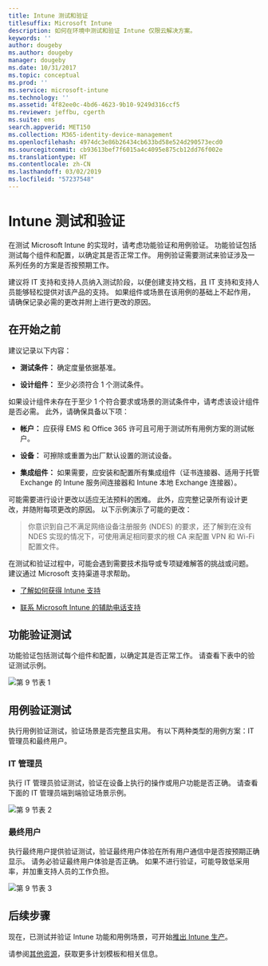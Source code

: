 ```yaml
---
title: Intune 测试和验证
titlesuffix: Microsoft Intune
description: 如何在环境中测试和验证 Intune 仅限云解决方案。
keywords: ''
author: dougeby
ms.author: dougeby
manager: dougeby
ms.date: 10/31/2017
ms.topic: conceptual
ms.prod: ''
ms.service: microsoft-intune
ms.technology: ''
ms.assetid: 4f82ee0c-4bd6-4623-9b10-9249d316ccf5
ms.reviewer: jeffbu, cgerth
ms.suite: ems
search.appverid: MET150
ms.collection: M365-identity-device-management
ms.openlocfilehash: 4974dc3e86b26434cb633bd58e524d290573ecd0
ms.sourcegitcommit: cb93613bef7f6015a4c4095e875cb12dd76f002e
ms.translationtype: HT
ms.contentlocale: zh-CN
ms.lasthandoff: 03/02/2019
ms.locfileid: "57237548"
---
```

# <a name="intune-testing-and-validation"></a>Intune 测试和验证

在测试 Microsoft Intune 的实现时，请考虑功能验证和用例验证。 功能验证包括测试每个组件和配置，以确定其是否正常工作。 用例验证需要测试来验证涉及一系列任务的方案是否按预期工作。 

建议将 IT 支持和支持人员纳入测试阶段，以便创建支持文档，且 IT 支持和支持人员能够轻松提供对该产品的支持。 如果组件或场景在该用例的基础上不起作用，请确保记录必需的更改并附上进行更改的原因。

## <a name="before-you-begin"></a>在开始之前

建议记录以下内容：

-   **测试条件：** 确定度量依据基准。

-   **设计组件：** 至少必须符合 1 个测试条件。

如果设计组件未存在于至少 1 个符合要求或场景的测试条件中，请考虑该设计组件是否必需。 此外，请确保具备以下项：

-   **帐户：** 应获得 EMS 和 Office 365 许可且可用于测试所有用例方案的测试帐户。

-   **设备：** 可擦除或重置为出厂默认设置的测试设备。

-   **集成组件：** 如果需要，应安装和配置所有集成组件（证书连接器、适用于托管 Exchange 的 Intune 服务间连接器和 Intune 本地 Exchange 连接器）。

可能需要进行设计更改以适应无法预料的困难。 此外，应完整记录所有设计更改，并随附每项更改的原因。 以下示例演示了可能的更改：

<blockquote>你意识到自己不满足网络设备注册服务 (NDES) 的要求，还了解到在没有 NDES 实现的情况下，可使用满足相同要求的根 CA 来配置 VPN 和 Wi-Fi 配置文件。</blockquote>

在测试和验证过程中，可能会遇到需要技术指导或专项疑难解答的挑战或问题。 建议通过 Microsoft 支持渠道寻求帮助。

-   [了解如何获得 Intune 支持](get-support.md)

-   [联系 Microsoft Intune 的辅助电话支持](get-support.md)

## <a name="functional-validation-testing"></a>功能验证测试

功能验证包括测试每个组件和配置，以确定其是否正常工作。 请查看下表中的验证测试示例。

![第 9 节表 1](./media/section-9-image-1-table.PNG)

## <a name="use-case-validation-testing"></a>用例验证测试

执行用例验证测试，验证场景是否完整且实用。 有以下两种类型的用例方案：IT 管理员和最终用户。

### <a name="it-admin"></a>IT 管理员

执行 IT 管理员验证测试，验证在设备上执行的操作或用户功能是否正确。 请查看下面的 IT 管理员端到端验证场景示例。

![第 9 节表 2](./media/section-9-image-2-table.PNG)

### <a name="end-user"></a>最终用户

执行最终用户提供验证测试，验证最终用户体验在所有用户通信中是否按预期正确显示。 请务必验证最终用户体验是否正确。 如果不进行验证，可能导致低采用率，并加重支持人员的工作负担。

![第 9 节表 3](./media/section-9-image-3-table.PNG)

## <a name="next-steps"></a>后续步骤

现在，已测试并验证 Intune 功能和用例场景，可开始[推出 Intune 生产](planning-guide-rollout-plan.md)。

请参阅[其他资源](planning-guide-resources.md)，获取更多计划模板和相关信息。
